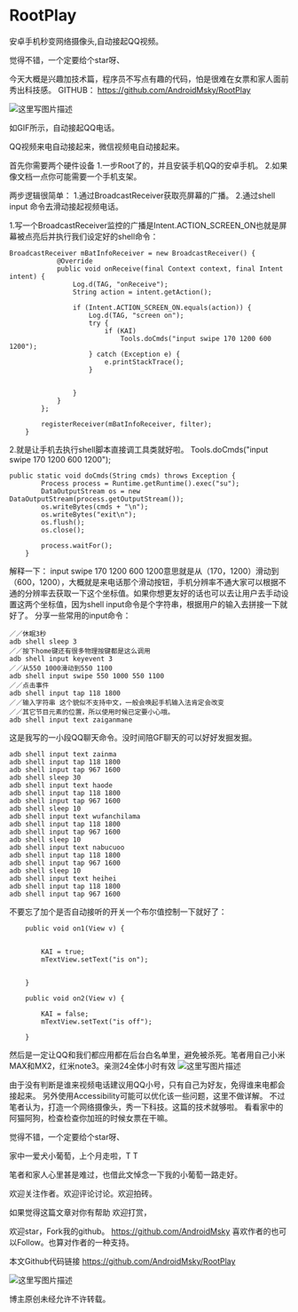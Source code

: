 # RootPlay
安卓手机秒变网络摄像头,自动接起QQ视频。

觉得不错，一个定要给个star呀、

今天大概是兴趣加技术篇，程序员不写点有趣的代码，怕是很难在女票和家人面前秀出科技感。
GITHUB：
https://github.com/AndroidMsky/RootPlay

![这里写图片描述](http://img.blog.csdn.net/20161107142642108)

如GIF所示，自动接起QQ电话。

QQ视频来电自动接起来，微信视频电自动接起来。


首先你需要两个硬件设备
1.一步Root了的，并且安装手机QQ的安卓手机。
2.如果像文档一点你可能需要一个手机支架。

两步逻辑很简单：
1.通过BroadcastReceiver获取亮屏幕的广播。
2.通过shell input 命令去滑动接起视频电话。 

1.写一个BroadcastReceiver监控的广播是Intent.ACTION_SCREEN_ON也就是屏幕被点亮后并执行我们设定好的shell命令：

```
BroadcastReceiver mBatInfoReceiver = new BroadcastReceiver() {
            @Override
            public void onReceive(final Context context, final Intent intent) {
                Log.d(TAG, "onReceive");
                String action = intent.getAction();

                if (Intent.ACTION_SCREEN_ON.equals(action)) {
                    Log.d(TAG, "screen on");
                    try {
                        if (KAI)
                            Tools.doCmds("input swipe 170 1200 600 1200");
                    } catch (Exception e) {
                        e.printStackTrace();
                    }


                } 
            }
        };

        registerReceiver(mBatInfoReceiver, filter);
    }
```
2.就是让手机去执行shell脚本直接调工具类就好啦。
Tools.doCmds("input swipe 170 1200 600 1200");

```
public static void doCmds(String cmds) throws Exception {
        Process process = Runtime.getRuntime().exec("su");
        DataOutputStream os = new DataOutputStream(process.getOutputStream());
        os.writeBytes(cmds + "\n");
        os.writeBytes("exit\n");
        os.flush();
        os.close();

        process.waitFor();
    }

```

解释一下：
input swipe 170 1200 600 1200意思就是从（170，1200）滑动到（600，1200），大概就是来电话那个滑动按钮，手机分辨率不通大家可以根据不通的分辨率去获取一下这个坐标值。如果你想更友好的话也可以去让用户去手动设置这两个坐标值，因为shell input命令是个字符串，根据用户的输入去拼接一下就好了。
分享一些常用的input命令：

```
／／休眠3秒
adb shell sleep 3
／／按下home键还有很多物理按键都是这么调用
adb shell input keyevent 3
／／从550 1000滑动到550 1100
adb shell input swipe 550 1000 550 1100
／／点击事件
adb shell input tap 118 1800
／／输入字符串 这个貌似不支持中文，一般会唤起手机输入法肯定会改变
／／其它节目元素的位置，所以使用时候已定要小心哦。
adb shell input text zaiganmane
```
这是我写的一小段QQ聊天命令。没时间陪GF聊天的可以好好发掘发掘。
```
adb shell input text zainma
adb shell input tap 118 1800
adb shell input tap 967 1600
adb shell sleep 30
adb shell input text haode
adb shell input tap 118 1800
adb shell input tap 967 1600
adb shell sleep 10
adb shell input text wufanchilama
adb shell input tap 118 1800
adb shell input tap 967 1600
adb shell sleep 10
adb shell input text nabucuoo
adb shell input tap 118 1800
adb shell input tap 967 1600
adb shell sleep 10
adb shell input text heihei
adb shell input tap 118 1800
adb shell input tap 967 1600

```

不要忘了加个是否自动接听的开关一个布尔值控制一下就好了：

```
    public void on1(View v) {


        KAI = true;
        mTextView.setText("is on");


    }

    public void on2(View v) {

        KAI = false;
        mTextView.setText("is off");

    }
```

然后是一定让QQ和我们都应用都在后台白名单里，避免被杀死。笔者用自己小米MAX和MX2，红米note3。亲测24全体小时有效
![这里写图片描述](http://img.blog.csdn.net/20161107145135053)

由于没有判断是谁来视频电话建议用QQ小号，只有自己为好友，免得谁来电都会接起来。
另外使用Accessibility可能可以优化该一些问题，这里不做详解。
不过笔者认为，打造一个网络摄像头，秀一下科技。这篇的技术就够啦。
看看家中的阿猫阿狗，检查检查你加班的时候女票在干嘛。



觉得不错，一个定要给个star呀、




家中一爱犬小葡萄，上个月走啦，T T

笔者和家人心里甚是难过，也借此文悼念一下我的小葡萄一路走好。



欢迎关注作者。欢迎评论讨论。欢迎拍砖。

如果觉得这篇文章对你有帮助 欢迎打赏，

欢迎star，Fork我的github。
https://github.com/AndroidMsky
喜欢作者的也可以Follow。也算对作者的一种支持。 

本文Github代码链接 
https://github.com/AndroidMsky/RootPlay



![这里写图片描述](http://img.blog.csdn.net/20161028111556438)

博主原创未经允许不许转载。
